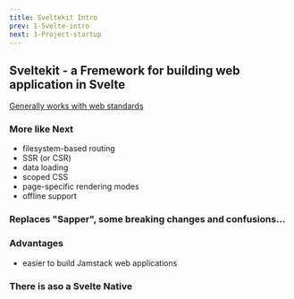 ```yaml
---
title: Sveltekit Intro
prev: 1-Svelte-intro
next: 3-Project-startup
---
```


## Sveltekit - a Fremework for building web application in Svelte

 [Generally works with web standards](https://kit.svelte.dev/docs/web-standards)

 ### More like Next

 - filesystem-based routing
 - SSR (or CSR)
 - data loading
 - scoped CSS
 - page-specific rendering modes
 - offline support

### Replaces "Sapper", some breaking changes and confusions...


### Advantages

 - easier to build Jamstack web applications


### There is aso a Svelte Native



